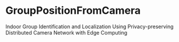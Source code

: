 # GroupPositionFromCamera
Indoor Group Identification and Localization Using Privacy-preserving Distributed Camera Network with Edge Computing
